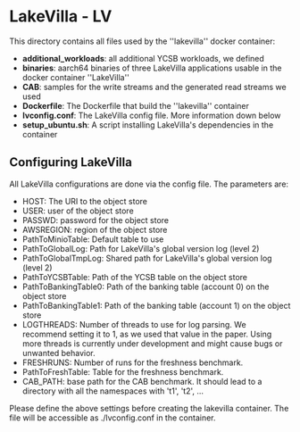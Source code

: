 # LakeVilla - LV

This directory contains all files used by the ''lakevilla'' docker container:

- **additional_workloads**: all additional YCSB workloads, we defined
- **binaries**: aarch64 binaries of three LakeVilla applications usable in the docker container ''LakeVilla''
- **CAB**: samples for the write streams and the generated read streams we used
- **Dockerfile**: The Dockerfile that build the ''lakevilla'' container
- **lvconfig.conf**: The LakeVilla config file. More information down below
- **setup_ubuntu.sh**: A script installing LakeVilla's dependencies in the container

## Configuring LakeVilla

All LakeVilla configurations are done via the config file. The parameters are:

- HOST: The URI to the object store
- USER: user of the object store
- PASSWD: password for the object store
- AWSREGION: region of the object store
- PathToMinioTable: Default table to use
- PathToGlobalLog: Path for LakeVilla's global version log (level 2)
- PathToGlobalTmpLog: Shared path for LakeVilla's global version log (level 2)
- PathToYCSBTable: Path of the YCSB table on the object store
- PathToBankingTable0: Path of the banking table (account 0) on the object store
- PathToBankingTable1: Path of the banking table (account 1) on the object store
- LOGTHREADS: Number of threads to use for log parsing. We recommend setting it to 1, as we used that value in the paper. Using more threads is currently under development and might cause bugs or unwanted behavior.
- FRESHRUNS: Number of runs for the freshness benchmark.
- PathToFreshTable: Table for the freshness benchmark.
- CAB_PATH: base path for the CAB benchmark. It should lead to a directory with all the namespaces with 't1', 't2', ...

Please define the above settings before creating the lakevilla container. The file will be accessible as ./lvconfig.conf in the container.